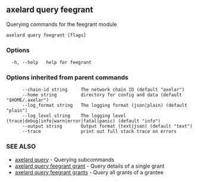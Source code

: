 ## axelard query feegrant

Querying commands for the feegrant module

```
axelard query feegrant [flags]
```

### Options

```
  -h, --help   help for feegrant
```

### Options inherited from parent commands

```
      --chain-id string     The network chain ID (default "axelar")
      --home string         directory for config and data (default "$HOME/.axelar")
      --log_format string   The logging format (json|plain) (default "plain")
      --log_level string    The logging level (trace|debug|info|warn|error|fatal|panic) (default "info")
      --output string       Output format (text|json) (default "text")
      --trace               print out full stack trace on errors
```

### SEE ALSO

- [axelard query](axelard_query.md)	 - Querying subcommands
- [axelard query feegrant grant](axelard_query_feegrant_grant.md)	 - Query details of a single grant
- [axelard query feegrant grants](axelard_query_feegrant_grants.md)	 - Query all grants of a grantee

